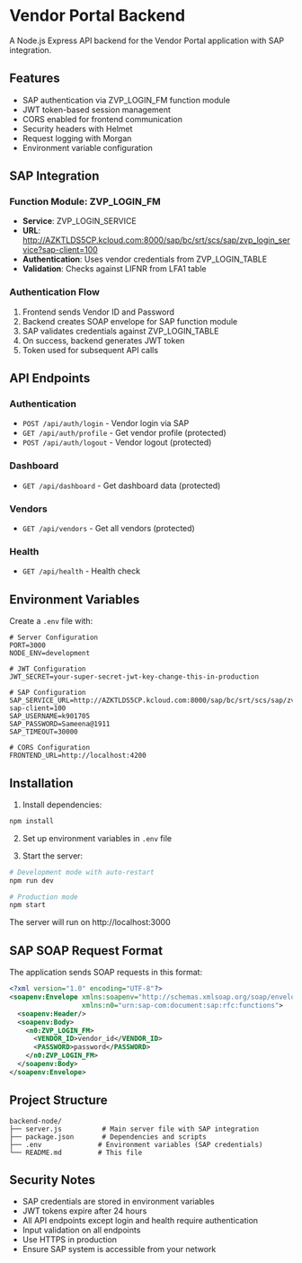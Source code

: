 # Vendor Portal Backend

A Node.js Express API backend for the Vendor Portal application with SAP integration.

## Features

- SAP authentication via ZVP_LOGIN_FM function module
- JWT token-based session management
- CORS enabled for frontend communication
- Security headers with Helmet
- Request logging with Morgan
- Environment variable configuration

## SAP Integration

### Function Module: ZVP_LOGIN_FM
- **Service**: ZVP_LOGIN_SERVICE
- **URL**: http://AZKTLDS5CP.kcloud.com:8000/sap/bc/srt/scs/sap/zvp_login_service?sap-client=100
- **Authentication**: Uses vendor credentials from ZVP_LOGIN_TABLE
- **Validation**: Checks against LIFNR from LFA1 table

### Authentication Flow
1. Frontend sends Vendor ID and Password
2. Backend creates SOAP envelope for SAP function module
3. SAP validates credentials against ZVP_LOGIN_TABLE
4. On success, backend generates JWT token
5. Token used for subsequent API calls

## API Endpoints

### Authentication
- `POST /api/auth/login` - Vendor login via SAP
- `GET /api/auth/profile` - Get vendor profile (protected)
- `POST /api/auth/logout` - Vendor logout (protected)

### Dashboard
- `GET /api/dashboard` - Get dashboard data (protected)

### Vendors
- `GET /api/vendors` - Get all vendors (protected)

### Health
- `GET /api/health` - Health check

## Environment Variables

Create a `.env` file with:

```env
# Server Configuration
PORT=3000
NODE_ENV=development

# JWT Configuration
JWT_SECRET=your-super-secret-jwt-key-change-this-in-production

# SAP Configuration
SAP_SERVICE_URL=http://AZKTLDS5CP.kcloud.com:8000/sap/bc/srt/scs/sap/zvp_login_service?sap-client=100
SAP_USERNAME=k901705
SAP_PASSWORD=Sameena@1911
SAP_TIMEOUT=30000

# CORS Configuration
FRONTEND_URL=http://localhost:4200
```

## Installation

1. Install dependencies:
```bash
npm install
```

2. Set up environment variables in `.env` file

3. Start the server:
```bash
# Development mode with auto-restart
npm run dev

# Production mode
npm start
```

The server will run on http://localhost:3000

## SAP SOAP Request Format

The application sends SOAP requests in this format:

```xml
<?xml version="1.0" encoding="UTF-8"?>
<soapenv:Envelope xmlns:soapenv="http://schemas.xmlsoap.org/soap/envelope/" 
                  xmlns:n0="urn:sap-com:document:sap:rfc:functions">
  <soapenv:Header/>
  <soapenv:Body>
    <n0:ZVP_LOGIN_FM>
      <VENDOR_ID>vendor_id</VENDOR_ID>
      <PASSWORD>password</PASSWORD>
    </n0:ZVP_LOGIN_FM>
  </soapenv:Body>
</soapenv:Envelope>
```

## Project Structure

```
backend-node/
├── server.js          # Main server file with SAP integration
├── package.json       # Dependencies and scripts
├── .env              # Environment variables (SAP credentials)
└── README.md         # This file
```

## Security Notes

- SAP credentials are stored in environment variables
- JWT tokens expire after 24 hours
- All API endpoints except login and health require authentication
- Input validation on all endpoints
- Use HTTPS in production
- Ensure SAP system is accessible from your network
